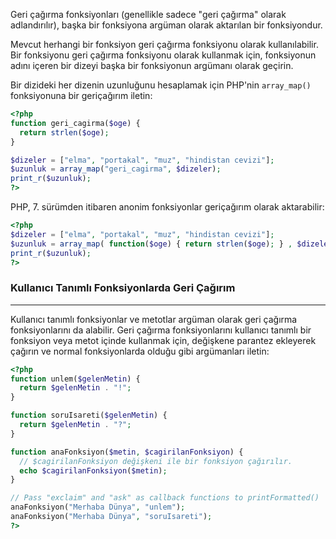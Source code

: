 Geri çağırma fonksiyonları (genellikle sadece "geri çağırma" olarak adlandırılır), başka bir fonksiyona argüman olarak aktarılan bir fonksiyondur.

Mevcut herhangi bir fonksiyon geri çağırma fonksiyonu olarak kullanılabilir. Bir fonksiyonu geri çağırma fonksiyonu olarak kullanmak için, fonksiyonun adını içeren bir dizeyi başka bir fonksiyonun argümanı olarak geçirin.

Bir dizideki her dizenin uzunluğunu hesaplamak için PHP'nin `array_map()` fonksiyonuna bir geriçağırım iletin:

```PHP title:'Geri Çağırma Fonksiyonları'
<?php
function geri_cagirma($oge) {
  return strlen($oge);
}

$dizeler = ["elma", "portakal", "muz", "hindistan cevizi"];
$uzunluk = array_map("geri_cagirma", $dizeler);
print_r($uzunluk);
?>
```

PHP, 7. sürümden itibaren anonim fonksiyonlar geriçağırım olarak aktarabilir:

```PHP title:'Anonim fonksiyonla geriçağırım'
<?php
$dizeler = ["elma", "portakal", "muz", "hindistan cevizi"];
$uzunluk = array_map( function($oge) { return strlen($oge); } , $dizeler);
print_r($uzunluk);
?>
```

### Kullanıcı Tanımlı Fonksiyonlarda Geri Çağırım
---
Kullanıcı tanımlı fonksiyonlar ve metotlar argüman olarak geri çağırma fonksiyonlarını da alabilir. Geri çağırma fonksiyonlarını kullanıcı tanımlı bir fonksiyon veya metot içinde kullanmak için, değişkene parantez ekleyerek çağırın ve normal fonksiyonlarda olduğu gibi argümanları iletin:

```PHP title:'Geri Çağırma Fonksiyonları'
<?php
function unlem($gelenMetin) {
  return $gelenMetin . "!";
}

function soruIsareti($gelenMetin) {
  return $gelenMetin . "?";
}

function anaFonksiyon($metin, $cagirilanFonksiyon) {
  // $cagirilanFonksiyon değişkeni ile bir fonksiyon çağırılır.
  echo $cagirilanFonksiyon($metin);
}

// Pass "exclaim" and "ask" as callback functions to printFormatted()
anaFonksiyon("Merhaba Dünya", "unlem");
anaFonksiyon("Merhaba Dünya", "soruIsareti");
?>
```